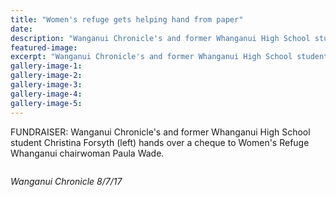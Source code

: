 ```yaml
---
title: "Women's refuge gets helping hand from paper"
date: 
description: "Wanganui Chronicle's and former Whanganui High School student Christina Forsyth (left) hands over a cheque to Women's Refuge Whanganui chairwoman Paula Wade."
featured-image: 
excerpt: "Wanganui Chronicle's and former Whanganui High School student Christina Forsyth (left) hands over a cheque to Women's Refuge Whanganui chairwoman Paula Wade."
gallery-image-1: 
gallery-image-2: 
gallery-image-3: 
gallery-image-4: 
gallery-image-5: 
---
```


<p>FUNDRAISER: Wanganui Chronicle's and former Whanganui High School student Christina Forsyth (left) hands over a cheque to Women's Refuge Whanganui chairwoman Paula Wade.</p>
<p><img src=http://c1940652.r52.cf0.rackcdn.com/59656860b8d39a25a1000072/Christina-Forsyth-better-writng-ex-chron-8-July-2017.jpg alt="" /></p>
<p><em>Wanganui Chronicle 8/7/17</em></p>

